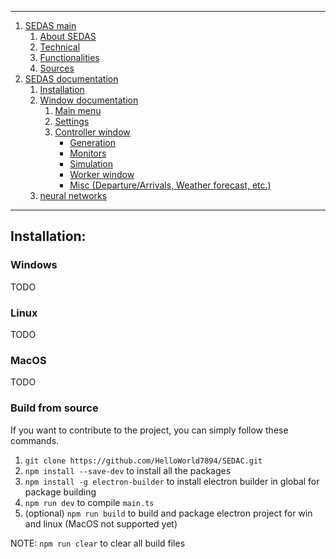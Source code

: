 <!--header of the doc file-->
<hr>

1. [SEDAS main](/README.md)
    1. [About SEDAS](/README.md#about)
    2. [Technical](/README.md#technical)
    3. [Functionalities](/README.md#funcs)
    4. [Sources](/doc/sources/readme.md)
2. [SEDAS documentation](/doc/wiki/)
    1. [Installation](/doc/wiki/installation.md)
    2. [Window documentation](/doc/wiki/windows/)
        1. [Main menu](/doc/wiki/windows/settings.md)
        2. [Settings](/doc/wiki/windows/settings.md)
        3. [Controller window](/doc/wiki/windows/controller.md)
            - [Generation]()
            - [Monitors]()
            - [Simulation]()
            - [Worker window]()
            - [Misc (Departure/Arrivals, Weather forecast, etc.)]()
    3. [neural networks]()

<hr>

<!--main content of doc file-->
## Installation:

### Windows
TODO

### Linux
TODO

### MacOS
TODO

### Build from source
If you want to contribute to the project, you can simply follow these commands.

1. `git clone https://github.com/HelloWorld7894/SEDAC.git`
2. `npm install --save-dev` to install all the packages
3. `npm install -g electron-builder` to install electron builder in global for package building
4. `npm run dev` to compile `main.ts`
5. (optional) `npm run build` to build and package electron project for win and linux (MacOS not supported yet)

NOTE: `npm run clear` to clear all build files